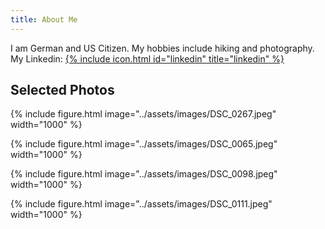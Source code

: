 ```yaml
---
title: About Me
---
```


I am German and US Citizen. My hobbies include hiking and photography.
<br>My Linkedin: [{% include icon.html id="linkedin" title="linkedin" %}](https://www.linkedin.com/in/martinlschumann/)

## Selected Photos

{% include figure.html image="../assets/images/DSC_0267.jpeg" width="1000" %}

{% include figure.html image="../assets/images/DSC_0065.jpeg" width="1000" %}

{% include figure.html image="../assets/images/DSC_0098.jpeg" width="1000" %}

{% include figure.html image="../assets/images/DSC_0111.jpeg" width="1000" %}
